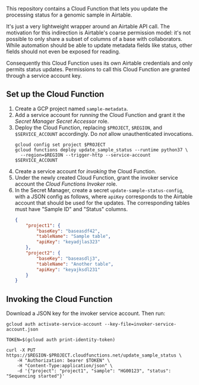 This repository contains a Cloud Function that lets you update the processing
status for a genomic sample in Airtable.

It's just a very lightweight wrapper around an Airtable API call. The motivation
for this indirection is Airtable's coarse permission model: it's not possible to
only share a subset of columns of a base with collaborators. While automation
should be able to update metadata fields like status, other fields should not
even be exposed for reading.

Consequently this Cloud Function uses its own Airtable credentials and only
permits status updates. Permissions to call this Cloud Function are granted
through a service account key.

## Set up the Cloud Function

1. Create a GCP project named `sample-metadata`.
1. Add a service account for _running_ the Cloud Function and grant it 
   the _Secret Manager Secret Accessor_ role.
1. Deploy the Cloud Function, replacing `$PROJECT`, `$REGION`, and
   `$SERVICE_ACCOUNT` accordingly. Do _not_ allow unauthenticated
   invocations.
   ```
   gcloud config set project $PROJECT
   gcloud functions deploy update_sample_status --runtime python37 \
     --region=$REGION --trigger-http --service-account $SERVICE_ACCOUNT
   ```
1. Create a service account for _invoking_ the Cloud Function. 
1. Under the newly created Cloud Function, grant the invoker service account
   the _Cloud Functions Invoker_ role.
1. In the Secret Manager, create a secret `update-sample-status-config`, with
   a JSON config as follows, where `apiKey` corresponds to the Airtable account
   that should be used for the updates. The corresponding tables must have
   "Sample ID" and "Status" columns.
   ```json
   {
       "project1": {
           "baseKey": "baseasdf42",
           "tableName": "Sample table",
           "apiKey": "keyadjlas323"
       },
       "project2": {
           "baseKey": "baseasdlj3",
           "tableName": "Another table",
           "apiKey": "keyajksdl231"
       }
   }
   ```

## Invoking the Cloud Function

Download a JSON key for the invoker service account. Then run:
```shell
gcloud auth activate-service-account --key-file=invoker-service-account.json

TOKEN=$(gcloud auth print-identity-token)

curl -X PUT https://$REGION-$PROJECT.cloudfunctions.net/update_sample_status \
    -H "Authorization: bearer $TOKEN" \
    -H "Content-Type:application/json" \
    -d '{"project": "project1", "sample": "HG00123", "status": "Sequencing started"}'
```
